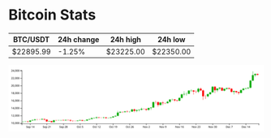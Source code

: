 # Bitcoin Stats

BTC/USDT|24h change|24h high|24h low|
|---|---|---|---|
|$22895.99|-1.25%|$23225.00|$22350.00|

<img src="./chart.svg">
